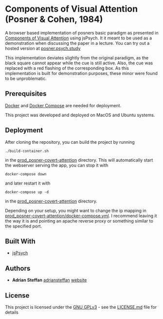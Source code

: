# Components of Visual Attention (Posner & Cohen, 1984)
A browser based implementation of posners basic paradigm as presented in [Components of Visual Attention](https://www.researchgate.net/publication/203918232_Components_of_visual_orienting) using jsPsych.
It it meant to be used as a demonstration when discussing the paper in a lecture. You can try out a hosted version at [posner.psych.study](https://posner.psych.study)

This implementation deviates slightly from the original paradigm, as the black square cannot appear while the cue is still active. Also, the cue was replaced with a red flashing of the corresponding box. As this implementation is built for demonstration purposes, these minor were found to be unproblematic.


## Prerequisites

[Docker](https://www.docker.com/get-started) and [Docker Compose](https://docs.docker.com/compose/install/) are needed for deployment.

This project was developed and deployed on MacOS and Ubuntu systems.


## Deployment

After cloning the repository, you can build the project by running

```
./build-container.sh
```

in the [prod_posner-covert-attention](prod_posner-covert-attention/) directory. 
This will automatically start the webserver serving the app, you can stop it with
```
docker-compose down
```

and later restart it with

```
docker-compose up -d
```

in the [prod_posner-covert-attention](prod_posner-covert-attention/) directory.

Depending on your setup, you might want to change the ip mapping in [prod_posner-covert-attention/docker-compose.yml](prod_posner-covert-attention/docker-compose.yml). I recommend leaving it the way it is and pointing an apache reverse proxy or something similar to the specified port.


## Built With

  - [jsPsych](https://www.jspsych.org/)
  
## Authors

- **Adrian Steffan** [adriansteffan](https://github.com/adriansteffan) [website](https://adriansteffan.com/)


## License

This project is licensed under the [GNU GPLv3](LICENSE.md) - see the [LICENSE.md](LICENSE.md) file for
details


